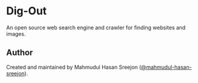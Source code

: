 # Dig-Out

An open source web search engine and crawler for finding websites and images.

## Author

Created and maintained by Mahmudul Hasan Sreejon ([@mahmudul-hasan-sreejon](https://mahmudul-hasan-sreejon.com/)).
